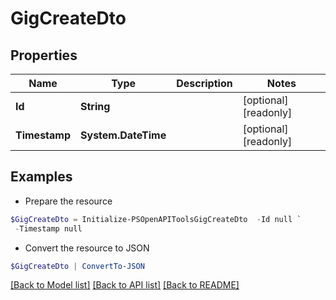 # GigCreateDto
## Properties

Name | Type | Description | Notes
------------ | ------------- | ------------- | -------------
**Id** | **String** |  | [optional] [readonly] 
**Timestamp** | **System.DateTime** |  | [optional] [readonly] 

## Examples

- Prepare the resource
```powershell
$GigCreateDto = Initialize-PSOpenAPIToolsGigCreateDto  -Id null `
 -Timestamp null
```

- Convert the resource to JSON
```powershell
$GigCreateDto | ConvertTo-JSON
```

[[Back to Model list]](../README.md#documentation-for-models) [[Back to API list]](../README.md#documentation-for-api-endpoints) [[Back to README]](../README.md)

